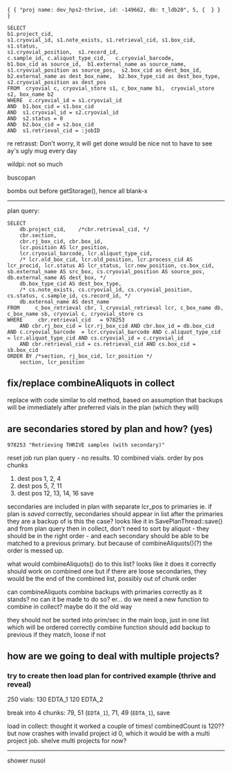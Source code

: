 

    { { "proj name: dev_hps2-thrive, id: -149662, db: t_ldb20", 5, {  } } }

    SELECT  
    b1.project_cid,  
    s1.cryovial_id, s1.note_exists, s1.retrieval_cid, s1.box_cid, s1.status, 
    s1.cryovial_position,  s1.record_id, 
    c.sample_id, c.aliquot_type_cid,   c.cryovial_barcode,  
    b1.box_cid as source_id,  b1.external_name as source_name,  
    s1.cryovial_position as source_pos,  s2.box_cid as dest_box_id,  
    b2.external_name as dest_box_name,  b2.box_type_cid as dest_box_type,   
    s2.cryovial_position as dest_pos 
    FROM  cryovial c, cryovial_store s1, c_box_name b1,  cryovial_store s2, box_name b2 
    WHERE  c.cryovial_id = s1.cryovial_id 
    AND  b1.box_cid = s1.box_cid 
    AND  s1.cryovial_id = s2.cryovial_id 
    AND  s2.status = 0 
    AND  b2.box_cid = s2.box_cid 
    AND  s1.retrieval_cid = :jobID

re retrasst:
Don't worry, it will get done
would be nice not to have to see ay's ugly mug every day

wildpi:
not so much

buscopan

bombs out before getStorage(), hence all blank-x

---


plan query:

    SELECT    
        db.project_cid,    /*cbr.retrieval_cid, */
        cbr.section, 
        cbr.rj_box_cid, cbr.box_id, 
        lcr.position AS lcr_position, 
        lcr.cryovial_barcode, lcr.aliquot_type_cid, 
        /* lcr.old_box_cid, lcr.old_position, lcr.process_cid AS lcr_procid, lcr.status AS lcr_status, lcr.new_position, cs.box_cid, sb.external_name AS src_box, cs.cryovial_position AS source_pos,      db.external_name AS dest_box, */
        db.box_type_cid AS dest_box_type,     
        /* cs.note_exists, cs.cryovial_id, cs.cryovial_position, cs.status, c.sample_id, cs.record_id, */
        db.external_name AS dest_name  
    FROM     c_box_retrieval cbr, l_cryovial_retrieval lcr, c_box_name db, c_box_name sb, cryovial c, cryovial_store cs  
    WHERE     cbr.retrieval_cid   = 978253 
        AND cbr.rj_box_cid = lcr.rj_box_cid AND cbr.box_id = db.box_cid AND c.cryovial_barcode  = lcr.cryovial_barcode AND c.aliquot_type_cid = lcr.aliquot_type_cid AND cs.cryovial_id = c.cryovial_id 
        AND cbr.retrieval_cid = cs.retrieval_cid AND cs.box_cid = sb.box_cid  
    ORDER BY /*section, rj_box_cid, lcr_position */
        section, lcr_position

## fix/replace combineAliquots in collect

replace with code similar to old method, based on assumption that backups will be immediately after preferred vials in the plan (which they will)

## are secondaries stored by plan and how? (yes)

    978253 "Retrieving THRIVE samples (with secondary)"

reset job
run plan query - no results.
10 combined vials. order by pos 
chunks
1. dest pos 1, 2, 4
2. dest pos 5, 7, 11
3. dest pos 12, 13, 14, 16
save

secondaries are included in plan with separate lcr_pos to primaries
ie. if plan is *saved* correctly, secondaries should appear in list after the primaries they are a backup of
is this the case?
looks like it in SavePlanThread::save() and from plan query
then in collect, don't need to sort by aliquot - they should be in the right order - and each secondary should be able to be matched to a previous primary.
but because of combineAliquots()(?) the order is messed up.

what would combineAliquots() do to this list?
looks like it does it correctly
should work on combined one
but if there are loose secondaries, they would be the end of the combined list, possibly out of chunk order

can combineAliquots combine backups with primaries correctly as it stands? no
can it be made to do so? er...
do we need a new function to combine in collect? maybe do it the old way

they should not be sorted into prim/sec in the main loop, just in one list which will be ordered correctly
combine function should add backup to previous if they match, loose if not





## how are we going to deal with multiple projects?

### try to create then load plan for contrived example (thrive and reveal)

250 vials: 
130 EDTA_1
120 EDTA_2

break into 4 chunks: 79, 51 (`EDTA_1`), 71, 49 (`EDTA_1`), save

load in collect:
thought it worked a couple of times! combinedCount is 120??
but now crashes with invalid project id 0, which it would be with a multi project job.
shelve multi projects for now?










---

shower
nusol